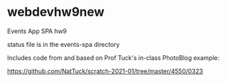 # webdevhw9new

Events App SPA hw9

status file is in the events-spa directory

Includes code from and based on Prof Tuck's in-class PhotoBlog example:

https://github.com/NatTuck/scratch-2021-01/tree/master/4550/0323
